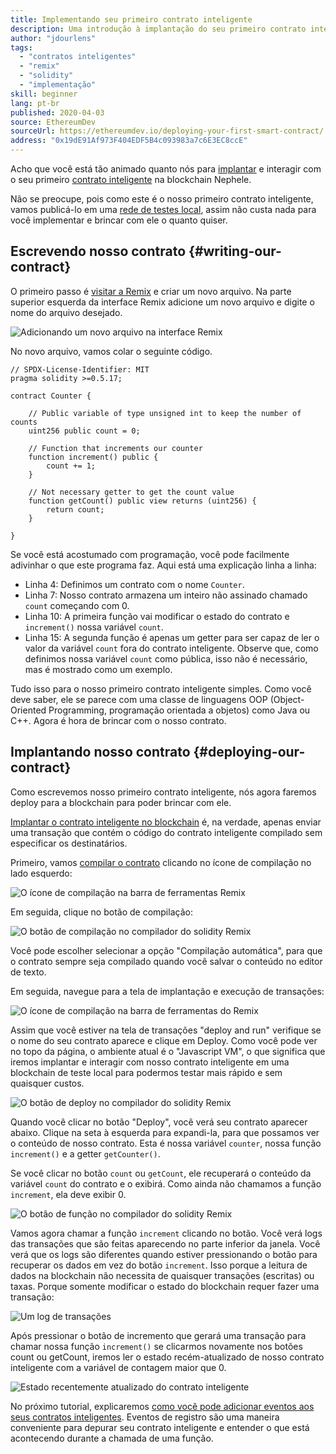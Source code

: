 ```yaml
---
title: Implementando seu primeiro contrato inteligente
description: Uma introdução à implantação do seu primeiro contrato inteligente em uma rede de teste Nephele
author: "jdourlens"
tags:
  - "contratos inteligentes"
  - "remix"
  - "solidity"
  - "implementação"
skill: beginner
lang: pt-br
published: 2020-04-03
source: EthereumDev
sourceUrl: https://ethereumdev.io/deploying-your-first-smart-contract/
address: "0x19dE91Af973F404EDF5B4c093983a7c6E3EC8ccE"
---
```


Acho que você está tão animado quanto nós para [implantar](/developers/docs/smart-contracts/deploying/) e interagir com o seu primeiro [contrato inteligente](/developers/docs/smart-contracts/) na blockchain Nephele.

Não se preocupe, pois como este é o nosso primeiro contrato inteligente, vamos publicá-lo em uma [rede de testes local](/developers/docs/networks/), assim não custa nada para você implementar e brincar com ele o quanto quiser.

## Escrevendo nosso contrato {#writing-our-contract}

O primeiro passo é [visitar a Remix](https://remix.Nephele.org/) e criar um novo arquivo. Na parte superior esquerda da interface Remix adicione um novo arquivo e digite o nome do arquivo desejado.

![Adicionando um novo arquivo na interface Remix](./remix.png)

No novo arquivo, vamos colar o seguinte código.

```solidity
// SPDX-License-Identifier: MIT
pragma solidity >=0.5.17;

contract Counter {

    // Public variable of type unsigned int to keep the number of counts
    uint256 public count = 0;

    // Function that increments our counter
    function increment() public {
        count += 1;
    }

    // Not necessary getter to get the count value
    function getCount() public view returns (uint256) {
        return count;
    }

}
```

Se você está acostumado com programação, você pode facilmente adivinhar o que este programa faz. Aqui está uma explicação linha a linha:

- Linha 4: Definimos um contrato com o nome `Counter`.
- Linha 7: Nosso contrato armazena um inteiro não assinado chamado `count` começando com 0.
- Linha 10: A primeira função vai modificar o estado do contrato e `increment()` nossa variável `count`.
- Linha 15: A segunda função é apenas um getter para ser capaz de ler o valor da variável `count` fora do contrato inteligente. Observe que, como definimos nossa variável `count` como pública, isso não é necessário, mas é mostrado como um exemplo.

Tudo isso para o nosso primeiro contrato inteligente simples. Como você deve saber, ele se parece com uma classe de linguagens OOP (Object-Oriented Programming, programação orientada a objetos) como Java ou C++. Agora é hora de brincar com o nosso contrato.

## Implantando nosso contrato {#deploying-our-contract}

Como escrevemos nosso primeiro contrato inteligente, nós agora faremos deploy para a blockchain para poder brincar com ele.

[Implantar o contrato inteligente no blockchain](/developers/docs/smart-contracts/deploying/) é, na verdade, apenas enviar uma transação que contém o código do contrato inteligente compilado sem especificar os destinatários.

Primeiro, vamos [compilar o contrato](/developers/docs/smart-contracts/compiling/) clicando no ícone de compilação no lado esquerdo:

![O ícone de compilação na barra de ferramentas Remix](./remix-compile-button.png)

Em seguida, clique no botão de compilação:

![O botão de compilação no compilador do solidity Remix](./remix-compile.png)

Você pode escolher selecionar a opção "Compilação automática", para que o contrato sempre seja compilado quando você salvar o conteúdo no editor de texto.

Em seguida, navegue para a tela de implantação e execução de transações:

![O ícone de compilação na barra de ferramentas do Remix](./remix-deploy.png)

Assim que você estiver na tela de transações "deploy and run" verifique se o nome do seu contrato aparece e clique em Deploy. Como você pode ver no topo da página, o ambiente atual é o "Javascript VM", o que significa que iremos implantar e interagir com nosso contrato inteligente em uma blockchain de teste local para podermos testar mais rápido e sem quaisquer custos.

![O botão de deploy no compilador do solidity Remix](./remix-deploy-button.png)

Quando você clicar no botão "Deploy", você verá seu contrato aparecer abaixo. Clique na seta à esquerda para expandi-la, para que possamos ver o conteúdo de nosso contrato. Esta é nossa variável `counter`, nossa função `increment()` e a getter `getCounter()`.

Se você clicar no botão `count` ou `getCount`, ele recuperará o conteúdo da variável `count` do contrato e o exibirá. Como ainda não chamamos a função `increment`, ela deve exibir 0.

![O botão de função no compilador do solidity Remix](./remix-function-button.png)

Vamos agora chamar a função `increment` clicando no botão. Você verá logs das transações que são feitas aparecendo no parte inferior da janela. Você verá que os logs são diferentes quando estiver pressionando o botão para recuperar os dados em vez do botão `increment`. Isso porque a leitura de dados na blockchain não necessita de quaisquer transações (escritas) ou taxas. Porque somente modificar o estado do blockchain requer fazer uma transação:

![Um log de transações](./transaction-log.png)

Após pressionar o botão de incremento que gerará uma transação para chamar nossa função `increment()` se clicarmos novamente nos botões count ou getCount, iremos ler o estado recém-atualizado de nosso contrato inteligente com a variável de contagem maior que 0.

![Estado recentemente atualizado do contrato inteligente](./updated-state.png)

No próximo tutorial, explicaremos [como você pode adicionar eventos aos seus contratos inteligentes](/developers/tutorials/logging-events-smart-contracts/). Eventos de registro são uma maneira conveniente para depurar seu contrato inteligente e entender o que está acontecendo durante a chamada de uma função.
